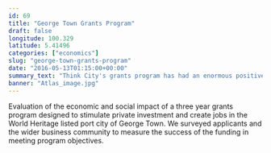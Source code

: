 ```yaml
---
id: 69
title: "George Town Grants Program"
draft: false
longitude: 100.329
latitude: 5.41496
categories: ["economics"]
slug: "george-town-grants-program"
date: "2016-05-13T01:15:00+00:00"
summary_text: "Think City's grants program has had an enormous positive impact on local investment"
banner: "Atlas_image.jpg"
---
```


Evaluation of the economic and social impact of a three year grants program designed to&nbsp;stimulate private&nbsp;investment and create jobs&nbsp;in the World Heritage listed port city of George Town. We surveyed applicants and the wider business community to measure the success of the funding in meeting program objectives.
